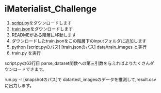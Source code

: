 # iMaterialist_Challenge
1. [script.py](https://www.kaggle.com/nlecoy/imaterialist-downloader-util)をダウンロードします
2. [train.json](https://www.kaggle.com/c/imaterialist-challenge-fashion-2018/data)をダウンロードします
3. READMEがある階層に移動します
4. ダウンロードしたtrain.jsonをこの階層下のinputフォルダに追加します
5. python [script.pyのパス] [train.jsonのパス] data/train_images と実行
6. train.py を実行


script.pyの63行目
parse_dataset関数への第三引数を与えればよりたくさんダウンロードできます。

run.py -r [snapshotのパス]で data/test_imagesのデータを推測して,result.csvに出力します。